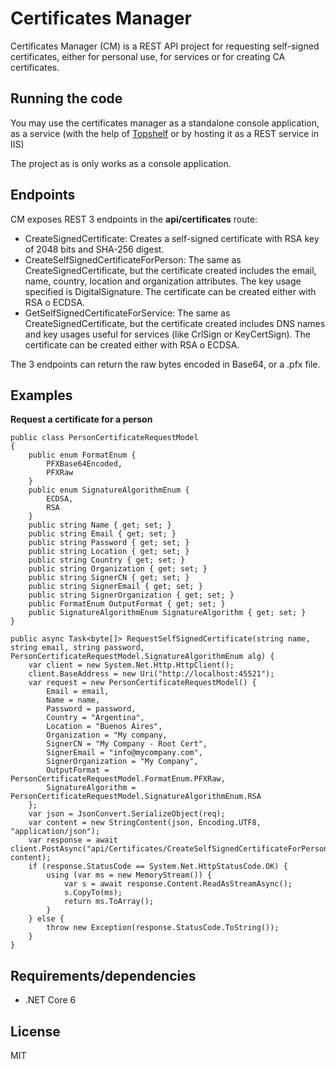 ﻿# Certificates Manager

Certificates Manager (CM) is a REST API project for requesting self-signed certificates, either for personal use, for services or for creating CA certificates.

## Running the code

You may use the certificates manager as a standalone console application, as a service (with the help of [Topshelf](http://topshelf-project.com/) or by hosting it as a REST service in IIS)

The project as is only works as a console application.

## Endpoints

CM exposes REST 3 endpoints in the **api/certificates** route:

 - CreateSignedCertificate: Creates a self-signed certificate with RSA key of 2048 bits and SHA-256 digest.
 - CreateSelfSignedCertificateForPerson: The same as CreateSignedCertificate, but the certificate created includes the email, name, country, location and organization attributes. The key usage specified is DigitalSignature. The certificate can be created either with RSA o ECDSA.
 - GetSelfSignedCertificateForService: The same as CreateSignedCertificate, but the certificate created includes DNS names and key usages useful for services (like CrlSign or KeyCertSign). The certificate can be created either with RSA o ECDSA.

The 3 endpoints can return the raw bytes encoded in Base64, or a .pfx file.

## Examples
**Request a certificate for a person**

    public class PersonCertificateRequestModel
    {
        public enum FormatEnum {
            PFXBase64Encoded,
            PFXRaw
        }
        public enum SignatureAlgorithmEnum {
            ECDSA,
            RSA
        }
        public string Name { get; set; }
        public string Email { get; set; }
        public string Password { get; set; }
        public string Location { get; set; }
        public string Country { get; set; }
        public string Organization { get; set; }
        public string SignerCN { get; set; }
        public string SignerEmail { get; set; }
        public string SignerOrganization { get; set; }
        public FormatEnum OutputFormat { get; set; }
        public SignatureAlgorithmEnum SignatureAlgorithm { get; set; }
    }
    
    public async Task<byte[]> RequestSelfSignedCertificate(string name, string email, string password, PersonCertificateRequestModel.SignatureAlgorithmEnum alg) {
	    var client = new System.Net.Http.HttpClient();
	    client.BaseAddress = new Uri("http://localhost:45521");
	    var request = new PersonCertificateRequestModel() {
		    Email = email,
		    Name = name,
		    Password = password,
		    Country = "Argentina",
		    Location = "Buenos Aires",
		    Organization = "My company,
		    SignerCN = "My Company - Root Cert",
		    SignerEmail = "info@mycompany.com",
		    SignerOrganization = "My Company",
		    OutputFormat = PersonCertificateRequestModel.FormatEnum.PFXRaw,
		    SignatureAlgorithm = PersonCertificateRequestModel.SignatureAlgorithmEnum.RSA
	    };
	    var json = JsonConvert.SerializeObject(req);
	    var content = new StringContent(json, Encoding.UTF8, "application/json");
	    var response = await client.PostAsync("api/Certificates/CreateSelfSignedCertificateForPerson", content);
	    if (response.StatusCode == System.Net.HttpStatusCode.OK) {
			using (var ms = new MemoryStream()) {
		        var s = await response.Content.ReadAsStreamAsync();
		        s.CopyTo(ms);
		        return ms.ToArray();
		    }
		} else {
			throw new Exception(response.StatusCode.ToString());
		}
	}

## Requirements/dependencies
- .NET Core 6

## License

MIT

